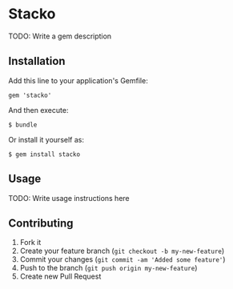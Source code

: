 # Stacko

TODO: Write a gem description

## Installation

Add this line to your application's Gemfile:

    gem 'stacko'

And then execute:

    $ bundle

Or install it yourself as:

    $ gem install stacko

## Usage

TODO: Write usage instructions here

## Contributing

1. Fork it
2. Create your feature branch (`git checkout -b my-new-feature`)
3. Commit your changes (`git commit -am 'Added some feature'`)
4. Push to the branch (`git push origin my-new-feature`)
5. Create new Pull Request
